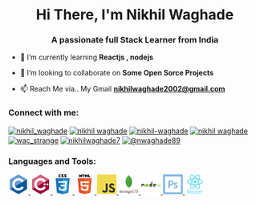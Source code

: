 <h1 align="center">Hi There, I'm Nikhil Waghade</h1>
<h3 align="center">A passionate full Stack Learner from India</h3>

- 🌱 I’m currently learning **Reactjs , nodejs**

- 👯 I’m looking to collaborate on **Some Open Sorce Projects**

- 📫 Reach Me via.. My Gmail **nikhilwaghade2002@gmail.com**

<h3 align="left">Connect with me:</h3>
<p align="left">
<a href="https://twitter.com/nikhil_waghade" target="blank"><img align="center" src="https://raw.githubusercontent.com/rahuldkjain/github-profile-readme-generator/master/src/images/icons/Social/twitter.svg" alt="nikhil_waghade" height="30" width="40" /></a>
<a href="https://www.linkedin.com/in/nikhil-waghade-48789319b/" target="blank"><img align="center" src="https://raw.githubusercontent.com/rahuldkjain/github-profile-readme-generator/master/src/images/icons/Social/linked-in-alt.svg" alt="nikhil waghade" height="30" width="40" /></a>
<a href="https://stackoverflow.com/users/16164762/nikhil-waghade" target="blank"><img align="center" src="https://raw.githubusercontent.com/rahuldkjain/github-profile-readme-generator/master/src/images/icons/Social/stack-overflow.svg" alt="nikhil-waghade" height="30" width="40" /></a>
<a href="https://m.facebook.com/nikhil.waghade.1042" target="blank"><img align="center" src="https://raw.githubusercontent.com/rahuldkjain/github-profile-readme-generator/master/src/images/icons/Social/facebook.svg" alt="nikhil waghade" height="30" width="40" /></a>
<a href="https://instagram.com/wac_strange" target="blank"><img align="center" src="https://raw.githubusercontent.com/rahuldkjain/github-profile-readme-generator/master/src/images/icons/Social/instagram.svg" alt="wac_strange" height="30" width="40" /></a>
<a href="https://www.codechef.com/users/nikhilwaghade7" target="blank"><img align="center" src="https://cdn.jsdelivr.net/npm/simple-icons@3.1.0/icons/codechef.svg" alt="nikhilwaghade7" height="30" width="40" /></a>
<a href="https://www.hackerrank.com/nwaghade89" target="blank"><img align="center" src="https://raw.githubusercontent.com/rahuldkjain/github-profile-readme-generator/master/src/images/icons/Social/hackerrank.svg" alt="@nwaghade89" height="30" width="40" /></a>
</p>

<h3 align="left">Languages and Tools:</h3>
<p align="left"> <a href="https://www.cprogramming.com/" target="_blank" rel="noreferrer"> <img src="https://raw.githubusercontent.com/devicons/devicon/master/icons/c/c-original.svg" alt="c" width="40" height="40"/> </a> <a href="https://www.w3schools.com/cpp/" target="_blank" rel="noreferrer"> <img src="https://raw.githubusercontent.com/devicons/devicon/master/icons/cplusplus/cplusplus-original.svg" alt="cplusplus" width="40" height="40"/> </a> <a href="https://www.w3schools.com/css/" target="_blank" rel="noreferrer"> <img src="https://raw.githubusercontent.com/devicons/devicon/master/icons/css3/css3-original-wordmark.svg" alt="css3" width="40" height="40"/> </a> <a href="https://www.w3.org/html/" target="_blank" rel="noreferrer"> <img src="https://raw.githubusercontent.com/devicons/devicon/master/icons/html5/html5-original-wordmark.svg" alt="html5" width="40" height="40"/> </a> <a href="https://developer.mozilla.org/en-US/docs/Web/JavaScript" target="_blank" rel="noreferrer"> <img src="https://raw.githubusercontent.com/devicons/devicon/master/icons/javascript/javascript-original.svg" alt="javascript" width="40" height="40"/> </a> <a href="https://www.mongodb.com/" target="_blank" rel="noreferrer"> <img src="https://raw.githubusercontent.com/devicons/devicon/master/icons/mongodb/mongodb-original-wordmark.svg" alt="mongodb" width="40" height="40"/> </a> <a href="https://nodejs.org" target="_blank" rel="noreferrer"> <img src="https://raw.githubusercontent.com/devicons/devicon/master/icons/nodejs/nodejs-original-wordmark.svg" alt="nodejs" width="40" height="40"/> </a> <a href="https://www.photoshop.com/en" target="_blank" rel="noreferrer"> <img src="https://raw.githubusercontent.com/devicons/devicon/master/icons/photoshop/photoshop-line.svg" alt="photoshop" width="40" height="40"/> </a> <a href="https://reactjs.org/" target="_blank" rel="noreferrer"> <img src="https://raw.githubusercontent.com/devicons/devicon/master/icons/react/react-original-wordmark.svg" alt="react" width="40" height="40"/> </a> </p>


<!--<h3 align="left">Support:</h3>
<p><a href="https://www.buymeacoffee.com/NIKKI"> <img align="left" src="https://cdn.buymeacoffee.com/buttons/v2/default-yellow.png" height="50" width="210" alt="NIKKI" /></a><a href="https://ko-fi.com/DEV"> <img align="left" src="https://cdn.ko-fi.com/cdn/kofi3.png?v=3" height="50" width="210" alt="DEV" /></a></p><br><br>-->

